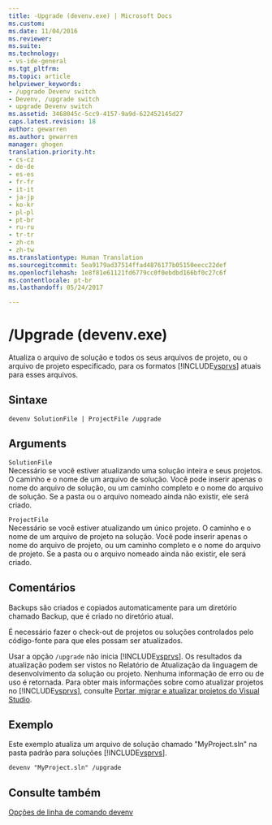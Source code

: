 ```yaml
---
title: -Upgrade (devenv.exe) | Microsoft Docs
ms.custom: 
ms.date: 11/04/2016
ms.reviewer: 
ms.suite: 
ms.technology:
- vs-ide-general
ms.tgt_pltfrm: 
ms.topic: article
helpviewer_keywords:
- /upgrade Devenv switch
- Devenv, /upgrade switch
- upgrade Devenv switch
ms.assetid: 3468045c-5cc9-4157-9a9d-622452145d27
caps.latest.revision: 18
author: gewarren
ms.author: gewarren
manager: ghogen
translation.priority.ht:
- cs-cz
- de-de
- es-es
- fr-fr
- it-it
- ja-jp
- ko-kr
- pl-pl
- pt-br
- ru-ru
- tr-tr
- zh-cn
- zh-tw
ms.translationtype: Human Translation
ms.sourcegitcommit: 5ea9179ad37514ffad4876177b05150eecc22def
ms.openlocfilehash: 1e8f81e61121fd6779cc0f0ebdbd166bf0c27c6f
ms.contentlocale: pt-br
ms.lasthandoff: 05/24/2017

---
```

# <a name="upgrade-devenvexe"></a>/Upgrade (devenv.exe)
Atualiza o arquivo de solução e todos os seus arquivos de projeto, ou o arquivo de projeto especificado, para os formatos [!INCLUDE[vsprvs](../../code-quality/includes/vsprvs_md.md)] atuais para esses arquivos.  
  
## <a name="syntax"></a>Sintaxe  
  
```  
devenv SolutionFile | ProjectFile /upgrade  
```  
  
## <a name="arguments"></a>Arguments  
 `SolutionFile`  
 Necessário se você estiver atualizando uma solução inteira e seus projetos. O caminho e o nome de um arquivo de solução. Você pode inserir apenas o nome do arquivo de solução, ou um caminho completo e o nome do arquivo de solução. Se a pasta ou o arquivo nomeado ainda não existir, ele será criado.  
  
 `ProjectFile`  
 Necessário se você estiver atualizando um único projeto. O caminho e o nome de um arquivo de projeto na solução. Você pode inserir apenas o nome do arquivo de projeto, ou um caminho completo e o nome do arquivo de projeto. Se a pasta ou o arquivo nomeado ainda não existir, ele será criado.  
  
## <a name="remarks"></a>Comentários  
 Backups são criados e copiados automaticamente para um diretório chamado Backup, que é criado no diretório atual.  
  
 É necessário fazer o check-out de projetos ou soluções controlados pelo código-fonte para que eles possam ser atualizados.  
  
 Usar a opção `/upgrade` não inicia [!INCLUDE[vsprvs](../../code-quality/includes/vsprvs_md.md)]. Os resultados da atualização podem ser vistos no Relatório de Atualização da linguagem de desenvolvimento da solução ou projeto. Nenhuma informação de erro ou de uso é retornada. Para obter mais informações sobre como atualizar projetos no [!INCLUDE[vsprvs](../../code-quality/includes/vsprvs_md.md)], consulte [Portar, migrar e atualizar projetos do Visual Studio](../../porting/port-migrate-and-upgrade-visual-studio-projects.md).  
  
## <a name="example"></a>Exemplo  
 Este exemplo atualiza um arquivo de solução chamado "MyProject.sln" na pasta padrão para soluções [!INCLUDE[vsprvs](../../code-quality/includes/vsprvs_md.md)].  
  
```  
devenv "MyProject.sln" /upgrade  
```  
  
## <a name="see-also"></a>Consulte também  
 [Opções de linha de comando devenv](../../ide/reference/devenv-command-line-switches.md)
